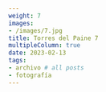 ```yaml
---
weight: 7
images:
- /images/7.jpg
title: Torres del Paine 7
multipleColumn: true
date: 2023-02-13
tags:
- archivo # all posts
- fotografía
---
```


